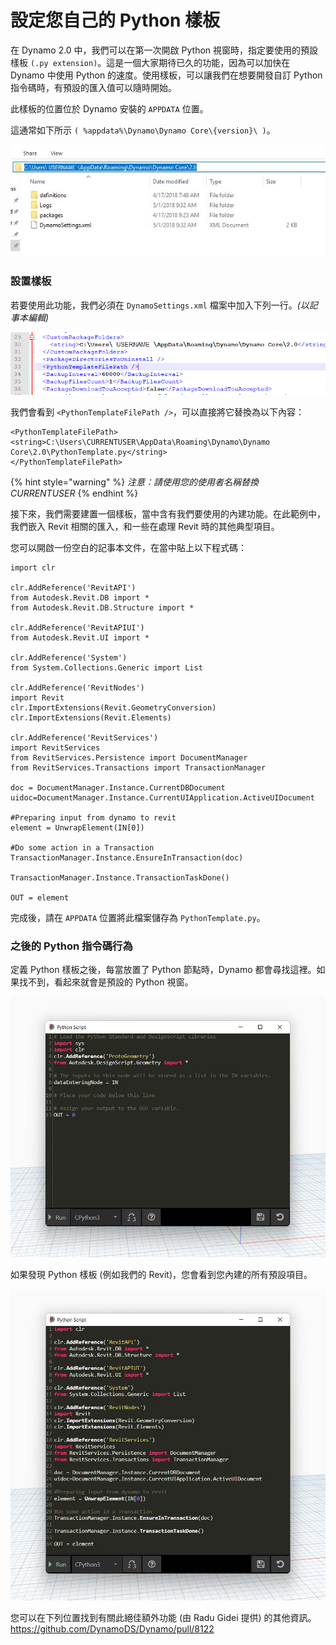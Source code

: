 # 設定您自己的 Python 樣板

在 Dynamo 2.0 中，我們可以在第一次開啟 Python 視窗時，指定要使用的預設樣板 `(.py extension)`。這是一個大家期待已久的功能，因為可以加快在 Dynamo 中使用 Python 的速度。使用樣板，可以讓我們在想要開發自訂 Python 指令碼時，有預設的匯入值可以隨時開始。

此樣板的位置位於 Dynamo 安裝的 `APPDATA` 位置。

這通常如下所示 `( %appdata%\Dynamo\Dynamo Core\{version}\ )`。

![](<../images/8-3/3/python templates - appdata folder location.jpg>)

### 設置樣板

若要使用此功能，我們必須在 `DynamoSettings.xml` 檔案中加入下列一行。_(以記事本編輯)_

![](<../images/8-3/3/python templates -dynamo settings xml file.png>)

我們會看到 `<PythonTemplateFilePath />`，可以直接將它替換為以下內容：

```
<PythonTemplateFilePath>
<string>C:\Users\CURRENTUSER\AppData\Roaming\Dynamo\Dynamo Core\2.0\PythonTemplate.py</string>
</PythonTemplateFilePath>
```

{% hint style="warning" %}
_注意：請使用您的使用者名稱替換 CURRENTUSER_
{% endhint %}

接下來，我們需要建置一個樣板，當中含有我們要使用的內建功能。在此範例中，我們嵌入 Revit 相關的匯入，和一些在處理 Revit 時的其他典型項目。

您可以開啟一份空白的記事本文件，在當中貼上以下程式碼：

```
import clr

clr.AddReference('RevitAPI')
from Autodesk.Revit.DB import *
from Autodesk.Revit.DB.Structure import *

clr.AddReference('RevitAPIUI')
from Autodesk.Revit.UI import *

clr.AddReference('System')
from System.Collections.Generic import List

clr.AddReference('RevitNodes')
import Revit
clr.ImportExtensions(Revit.GeometryConversion)
clr.ImportExtensions(Revit.Elements)

clr.AddReference('RevitServices')
import RevitServices
from RevitServices.Persistence import DocumentManager
from RevitServices.Transactions import TransactionManager

doc = DocumentManager.Instance.CurrentDBDocument
uidoc=DocumentManager.Instance.CurrentUIApplication.ActiveUIDocument

#Preparing input from dynamo to revit
element = UnwrapElement(IN[0])

#Do some action in a Transaction
TransactionManager.Instance.EnsureInTransaction(doc)

TransactionManager.Instance.TransactionTaskDone()

OUT = element
```

完成後，請在 `APPDATA` 位置將此檔案儲存為 `PythonTemplate.py`。

### 之後的 Python 指令碼行為

定義 Python 樣板之後，每當放置了 Python 節點時，Dynamo 都會尋找這裡。如果找不到，看起來就會是預設的 Python 視窗。

![](<../images/8-3/3/python templates - before setup template.jpg>)

如果發現 Python 樣板 (例如我們的 Revit)，您會看到您內建的所有預設項目。

![](<../images/8-3/3/python templates - after setup template.jpg>)

您可以在下列位置找到有關此絕佳額外功能 (由 Radu Gidei 提供) 的其他資訊。https://github.com/DynamoDS/Dynamo/pull/8122
